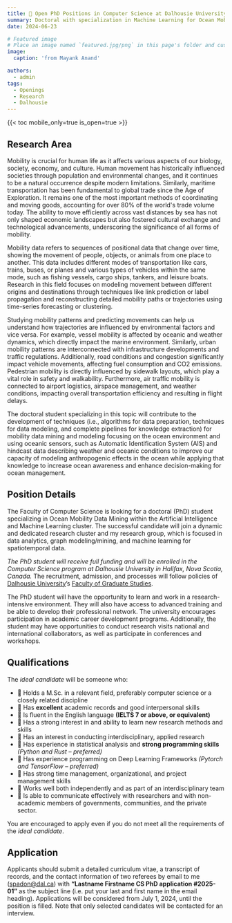 ```yaml
---
title: 🫵 Open PhD Positions in Computer Science at Dalhousie University
summary: Doctoral with specialization in Machine Learning for Ocean Mobility Data Mining
date: 2024-06-23

# Featured image
# Place an image named `featured.jpg/png` in this page's folder and customize its options here.
image:
  caption: 'from Mayank Anand'

authors:
  - admin
tags:
  - Openings
  - Research
  - Dalhousie
---
```


{{< toc mobile_only=true is_open=true >}}

## Research Area

Mobility is crucial for human life as it affects various aspects of our biology, society, economy, and culture. Human movement has historically influenced societies through population and environmental changes, and it continues to be a natural occurrence despite modern limitations. Similarly, maritime transportation has been fundamental to global trade since the Age of Exploration. It remains one of the most important methods of coordinating and moving goods, accounting for over 80% of the world's trade volume today. The ability to move efficiently across vast distances by sea has not only shaped economic landscapes but also fostered cultural exchange and technological advancements, underscoring the significance of all forms of mobility.

Mobility data refers to sequences of positional data that change over time, showing the movement of people, objects, or animals from one place to another. This data includes different modes of transportation like cars, trains, buses, or planes and various types of vehicles within the same mode, such as fishing vessels, cargo ships, tankers, and leisure boats. Research in this field focuses on modeling movement between different origins and destinations through techniques like link prediction or label propagation and reconstructing detailed mobility paths or trajectories using time-series forecasting or clustering.

Studying mobility patterns and predicting movements can help us understand how trajectories are influenced by environmental factors and vice versa. For example, vessel mobility is affected by oceanic and weather dynamics, which directly impact the marine environment. Similarly, urban mobility patterns are interconnected with infrastructure developments and traffic regulations. Additionally, road conditions and congestion significantly impact vehicle movements, affecting fuel consumption and CO2 emissions. Pedestrian mobility is directly influenced by sidewalk layouts, which play a vital role in safety and walkability. Furthermore, air traffic mobility is connected to airport logistics, airspace management, and weather conditions, impacting overall transportation efficiency and resulting in flight delays.

The doctoral student specializing in this topic will contribute to the development of techniques (i.e., algorithms for data preparation, techniques for data modeling, and complete pipelines for knowledge extraction) for mobility data mining and modeling focusing on the ocean environment and using oceanic sensors, such as Automatic Identification System (AIS) and hindcast data describing weather and oceanic conditions to improve our capacity of modeling anthropogenic effects in the ocean while applying that knowledge to increase ocean awareness and enhance decision-making for ocean management.

## Position Details

The Faculty of Computer Science is looking for a doctoral (PhD) student specializing in Ocean Mobility Data Mining within the Artificial Intelligence and Machine Learning cluster. The successful candidate will join a dynamic and dedicated research cluster and my research group, which is focused in data analytics, graph modeling/mining, and machine learning for spatiotemporal data.

*The PhD student will receive full funding and will be enrolled in the Computer Science program at Dalhousie University in Halifax, Nova Scotia, Canada.* The recruitment, admission, and processes will follow policies of [Dalhousie University](www.dal.ca)’s [Faculty of Graduate Studies](www.dal.ca/faculty/gradstudies.html).

The PhD student will have the opportunity to learn and work in a research-intensive environment. They will also have access to advanced training and be able to develop their professional network. The university encourages participation in academic career development programs. Additionally, the student may have opportunities to conduct research visits national and international collaborators, as well as participate in conferences and workshops.

## Qualifications

The *ideal candidate* will be someone who: 

- 📌 Holds a M.Sc. in a relevant field, preferably computer science or a closely related discipline
- 📌 Has **excellent** academic records and good interpersonal skills
- 📌 Is fluent in the English language **(IELTS 7 or above, or equivalent)**
- 📌 Has a strong interest in and ability to learn new research methods and skills
- 📌 Has an interest in conducting interdisciplinary, applied research
- 📌 Has experience in statistical analysis and **strong programming skills** *(Python and Rust – preferred)*
- 📌 Has experience programming on Deep Learning Frameworks *(Pytorch and TensorFlow – preferred)*
- 📌 Has strong time management, organizational, and project management skills
- 📌 Works well both independently and as part of an interdisciplinary team
- 📌 Is able to communicate effectively with researchers and with non-academic members of governments, communities, and the private sector.

You are encouraged to apply even if you do not meet all the requirements of the *ideal candidate*.

## Application

Applicants should submit a detailed curriculum vitae, a transcript of records, and the contact information of two referees by email to me ([spadon@dal.ca](spadon@dal.ca)) with **“Lastname Firstname CS PhD application #2025-01”** as the subject line (i.e. put your last and first name in the email heading). Applications will be considered from July 1, 2024, until the position is filled. Note that only selected candidates will be contacted for an interview.